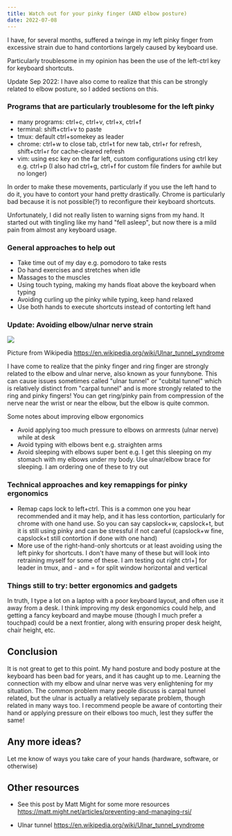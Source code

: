```yaml
---
title: Watch out for your pinky finger (AND elbow posture)
date: 2022-07-08
---
```


I have, for several months, suffered a twinge in my left pinky finger from
excessive strain due to hand contortions largely caused by keyboard use.

Particularly troublesome in my opinion has been the use of the left-ctrl key for
keyboard shortcuts.

Update Sep 2022: I have also come to realize that this can be strongly related
to elbow posture, so I added sections on this.

### Programs that are particularly troublesome for the left pinky

- many programs: ctrl+c, ctrl+v, ctrl+x, ctrl+f
- terminal: shift+ctrl+v to paste
- tmux: default ctrl+somekey as leader
- chrome: ctrl+w to close tab, ctrl+t for new tab, ctrl+r for refresh,
  shift+ctrl+r for cache-cleared refresh
- vim: using esc key on the far left, custom configurations using ctrl key e.g.
  ctrl+p (I also had ctrl+g, ctrl+f for custom file finders for awhile but no
  longer)

In order to make these movements, particularly if you use the left hand to do
it, you have to contort your hand pretty drastically. Chrome is particularly bad
because it is not possible(?) to reconfigure their keyboard shortcuts.

Unfortunately, I did not really listen to warning signs from my hand. It started
out with tingling like my hand "fell asleep", but now there is a mild pain from
almost any keyboard usage.

### General approaches to help out

- Take time out of my day e.g. pomodoro to take rests
- Do hand exercises and stretches when idle
- Massages to the muscles
- Using touch typing, making my hands float above the keyboard when typing
- Avoiding curling up the pinky while typing, keep hand relaxed
- Use both hands to execute shortcuts instead of contorting left hand

### Update: Avoiding elbow/ulnar nerve strain

![](https://upload.wikimedia.org/wikipedia/commons/thumb/a/a9/Guyon_syndrome_pain_distribution.jpg/1280px-Guyon_syndrome_pain_distribution.jpg)

Picture from Wikipedia https://en.wikipedia.org/wiki/Ulnar_tunnel_syndrome

I have come to realize that the pinky finger and ring finger are strongly
related to the elbow and ulnar nerve, also known as your funnybone. This can
cause issues sometimes called "ulnar tunnel" or "cubital tunnel" which is
relatively distinct from "carpal tunnel" and is more strongly related to the
ring and pinky fingers! You can get ring/pinky pain from compression of the
nerve near the wrist or near the elbow, but the elbow is quite common.

Some notes about improving elbow ergonomics

- Avoid applying too much pressure to elbows on armrests (ulnar nerve) while at
  desk
- Avoid typing with elbows bent e.g. straighten arms
- Avoid sleeping with elbows super bent e.g. I get this sleeping on my stomach
  with my elbows under my body. Use ulnar/elbow brace for sleeping. I am
  ordering one of these to try out

### Technical approaches and key remappings for pinky ergonomics

- Remap caps lock to left+ctrl. This is a common one you hear recommended and it
  may help, and it has less contortion, particularly for chrome with one hand
  use. So you can say capslock+w, capslock+t, but it is still using pinky and
  can be stressful if not careful (capslock+w fine, capslock+t still contortion
  if done with one hand)
- More use of the right-hand-only shortcuts or at least avoiding using the left
  pinky for shortcuts. I don't have many of these but will look into retraining
  myself for some of these. I am testing out right ctrl+] for leader in tmux,
  and - and = for split window horizontal and vertical

### Things still to try: better ergonomics and gadgets

In truth, I type a lot on a laptop with a poor keyboard layout, and often use it
away from a desk. I think improving my desk ergonomics could help, and getting a
fancy keyboard and maybe mouse (though I much prefer a touchpad) could be a next
frontier, along with ensuring proper desk height, chair height, etc.

## Conclusion

It is not great to get to this point. My hand posture and body posture at the
keyboard has been bad for years, and it has caught up to me. Learning the
connection with my elbow and ulnar nerve was very enlightening for my situation.
The common problem many people discuss is carpal tunnel related, but the ulnar
is actually a relatively separate problem, though related in many ways too. I
recommend people be aware of contorting their hand or applying pressure on their
elbows too much, lest they suffer the same!

## Any more ideas?

Let me know of ways you take care of your hands (hardware, software, or
otherwise)

## Other resources

- See this post by Matt Might for some more resources
  https://matt.might.net/articles/preventing-and-managing-rsi/

- Ulnar tunnel https://en.wikipedia.org/wiki/Ulnar_tunnel_syndrome
